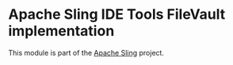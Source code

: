 # Apache Sling IDE Tools FileVault implementation

This module is part of the [Apache Sling](https://sling.apache.org) project.

